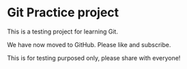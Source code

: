# Git Practice project

This is a testing project for learning Git.

We have now moved to GitHub. Please like and subscribe.

This is for testing purposed only, please share with everyone!

